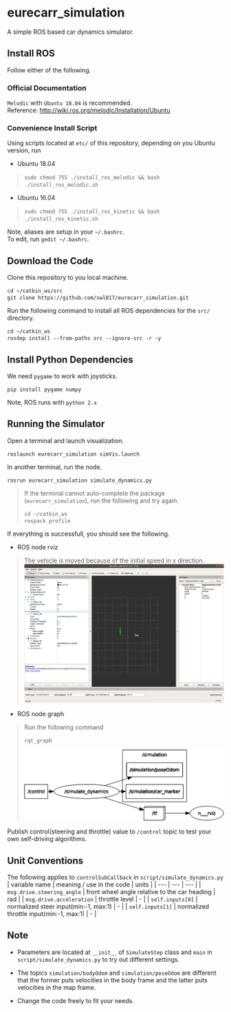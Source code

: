 # eurecarr_simulation

A simple ROS based car dynamics simulator.

## Install ROS

Follow either of the following.

### Official Documentation

`Melodic` with `Ubuntu 18.04` is recommended.\
Reference: http://wiki.ros.org/melodic/Installation/Ubuntu

### Convenience Install Script
Using scripts located at `etc/` of this repository, depending on you Ubuntu version, run

- Ubuntu 18.04
> `sudo chmod 755 ./install_ros_melodic && bash ./install_ros_melodic.sh`
- Ubuntu 16.04
> `sudo chmod 755 ./install_ros_kinetic && bash ./install_ros_kinetic.sh`

Note, aliases are setup in your `~/.bashrc`.\
To edit, run `gedit ~/.bashrc`.

## Download the Code

Clone this repository to you local machine.
```
cd ~/catkin_ws/src
git clone https://github.com/swl017/eurecarr_simulation.git
```

Run the following command to install all ROS dependencies for the `src/` directory.
```
cd ~/catkin_ws
rosdep install --from-paths src --ignore-src -r -y
```

## Install Python Dependencies

We need `pygame` to work with joysticks.
```
pip install pygame numpy
```
Note, ROS runs with `python 2.x`


## Running the Simulator

Open a terminal and launch visualization.
```
roslaunch eurecarr_simulation simVis.launch
```

In another terminal, run the node.
```
rosrun eurecarr_simulation simulate_dynamics.py
```

> If the terminal cannot auto-complete the package (`eurecarr_simulation`), run the following and try again.
> ```
> cd ~/catkin_ws
> rospack profile
> ```

If everything is successfull, you should see the following.
- ROS node rviz
> The vehicle is moved because of the initial speed in x direction.\
> ![rviz](etc/dynamics_sim_rviz.png)

- ROS node graph
> Run the following command
> ```
> rqt_graph
> ```
> ![rqt_graph](etc/dynamics_sim_rqt_graph.png)

Publish control(steering and throttle) value to `/control` topic to test your own self-driving algorithms.

## Unit Conventions
The following applies to `controlSubCallback` in `script/simulate_dynamics.py`
| variable name | meaning / use in the code | units |
| ---           | ---     | ---   |
| `msg.drive.steering_angle` | front wheel angle relative to the car heading | rad |
| `msg.drive.acceleration`   | throttle level | - |
| `self.inputs[0]`           | normalized steer input(min:-1, max:1) | - |
| `self.inputs[1]`           | normalized throttle input(min:-1, max:1) | - |

## Note

- Parameters are located at `__init__` of `SimulateStep` class and `main` in `script/simulate_dynamics.py` to try out different settings.

- The topics `simulation/bodyOdom` and `simulation/poseOdom` are different that the former puts velocities in the body frame and the latter puts velocities in the map frame.

- Change the code freely to fit your needs.